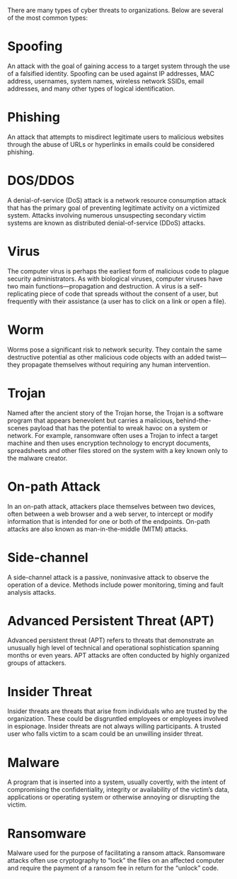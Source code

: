 There are many types of cyber threats to organizations. Below are several of the most common types: 

# Spoofing
An attack with the goal of gaining access to a target system through the use of a falsified identity. Spoofing can be used against IP addresses, MAC address, usernames, system names, wireless network SSIDs, email addresses, and many other types of logical identification.

# Phishing
An attack that attempts to misdirect legitimate users to malicious websites through the abuse of URLs or hyperlinks in emails could be considered phishing.

# DOS/DDOS
A denial-of-service (DoS) attack is a network resource consumption attack that has the primary goal of preventing legitimate activity on a victimized system. Attacks involving numerous unsuspecting secondary victim systems are known as distributed denial-of-service (DDoS) attacks.

# Virus
The computer virus is perhaps the earliest form of malicious code to plague security administrators. As with biological viruses, computer viruses have two main functions—propagation and destruction. A virus is a self-replicating piece of code that spreads without the consent of a user, but frequently with their assistance (a user has to click on a link or open a file).

# Worm
Worms pose a significant risk to network security. They contain the same destructive potential as other malicious code objects with an added twist—they propagate themselves without requiring any human intervention.

# Trojan
Named after the ancient story of the Trojan horse, the Trojan is a software program that appears benevolent but carries a malicious, behind-the-scenes payload that has the potential to wreak havoc on a system or network. For example, ransomware often uses a Trojan to infect a target machine and then uses encryption technology to encrypt documents, spreadsheets and other files stored on the system with a key known only to the malware creator.

# On-path Attack
In an on-path attack, attackers place themselves between two devices, often between a web browser and a web server, to intercept or modify information that is intended for one or both of the endpoints. On-path attacks are also known as man-in-the-middle (MITM) attacks.

# Side-channel
A side-channel attack is a passive, noninvasive attack to observe the operation of a device. Methods include power monitoring, timing and fault analysis attacks.

# Advanced Persistent Threat (APT)
Advanced persistent threat (APT) refers to threats that demonstrate an unusually high level of technical and operational sophistication spanning months or even years. APT attacks are often conducted by highly organized groups of attackers.

# Insider Threat
Insider threats are threats that arise from individuals who are trusted by the organization. These could be disgruntled employees or employees involved in espionage. Insider threats are not always willing participants. A trusted user who falls victim to a scam could be an unwilling insider threat.

# Malware
A program that is inserted into a system, usually covertly, with the intent of compromising the confidentiality, integrity or availability of the victim’s data, applications or operating system or otherwise annoying or disrupting the victim.

# Ransomware
Malware used for the purpose of facilitating a ransom attack. Ransomware attacks often use cryptography to “lock” the files on an affected computer and require the payment of a ransom fee in return for the “unlock” code.